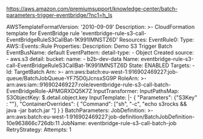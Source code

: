 

https://aws.amazon.com/premiumsupport/knowledge-center/batch-parameters-trigger-eventbridge/?nc1=h_ls


AWSTemplateFormatVersion: '2010-09-09'
Description: >-
  CloudFormation template for EventBridge rule
  'eventbridge-rule-s3-call-EventBridgeRuleS3CallBat-1K991IMNSTZ6D'
Resources:
  EventRule0:
    Type: AWS::Events::Rule
    Properties:
      Description: Demo S3 Trigger Batch
      EventBusName: default
      EventPattern:
        detail-type:
          - Object Created
        source:
          - aws.s3
        detail:
          bucket:
            name:
              - b2b-dev-data
      Name: eventbridge-rule-s3-call-EventBridgeRuleS3CallBat-1K991IMNSTZ6D
      State: ENABLED
      Targets:
        - Id: TargetBatch
          Arn: >-
            arn:aws:batch:eu-west-1:916902469227:job-queue/BatchJobQueue-YF75D0jJcnsxSG9P
          RoleArn: >-
            arn:aws:iam::916902469227:role/eventbridge-rule-s3-call-batch-EvenBridgeRole-APMGRXDQ5K7Z
          InputTransformer:
            InputPathsMap:
              S3ObjectKey: $.detail.object.key
            InputTemplate: |-
              {
                "Parameters": {"S3Key" : "<S3ObjectKey>"},
                "ContainerOverrides": { 
                  "Command": ["sh", "-c", "echo s3rocks && java -jar batch.jar <S3ObjectKey>"] 
                }
              }
          BatchParameters:
            JobDefinition: >-
              arn:aws:batch:eu-west-1:916902469227:job-definition/BatchJobDefinition-10e963866c726db:11
            JobName: eventbridge-rule-s3-call-batch-job
            RetryStrategy:
              Attempts: 1
